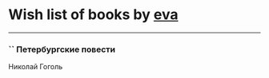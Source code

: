 # Wish list of books by [eva](https://plus.google.com/u/0/111656270551033014778/)
---

### `` Петербургские повести
Николай Гоголь

